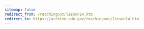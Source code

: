 ```yaml
---
sitemap: false 
redirect_from: /reachingout/lesson14.htm 
redirect_to: https://archive.ada.gov/reachingout/lesson14.htm 
---
```

